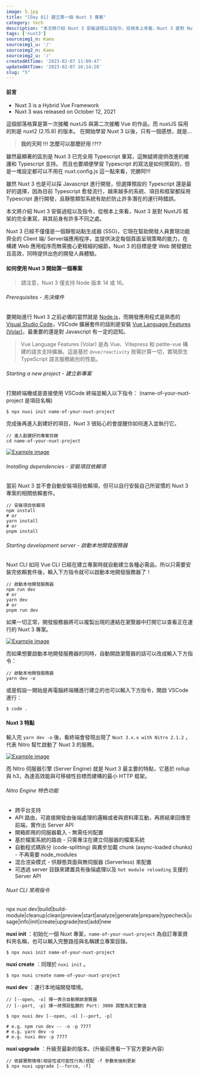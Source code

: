```yaml
---
image: 5.jpg
title: "[Day 01] 建立第一個 Nuxt 3 專案"
category: tech
description: "本文將介紹 Nuxt 3 安裝過程以及指令，從根本上來看，Nuxt 3 是對 NuxtJS 框架的完全重寫，與其前身有許多不同之處。Nuxt 3 已經不僅僅是一個靜態站點生成器 (SSG)，它現在幫助開發人員實現功能齊全的 Client 端/ Server端應用程序，並提供決定每個頁面呈現策略的能力，在構建 Web 應用程序而無需擔心更精細的細節，Nuxt 3 的目標是使 Web 開發健壯且高效，同時提供出色的開發人員體驗。"
tags: ['nuxt3']
sourceimg1_n: Kama
sourceimg1_u: '/'
sourceimg2_n: Kama
sourceimg2_u: '/'
createdAtTime: '2023-02-07 11:09:47'
updatedAtTime: '2023-02-07 16:14:28'
slug: "5"
---
```


#### 前言
- Nuxt 3 is a Hybrid Vue Framework
- Nuxt 3 was released on October 12, 2021

這個部落格算是第一次接觸 nuxtJS 與第二次接觸 Vue 的作品，而 nuxtJS 採用的則是 nuxt2 (2.15.8) 的版本。
在開始學習 Nuxt 3 以後，只有一個感想，就是...

> **我的天阿 !!! 怎麼可以那麼好用 !?!?**

雖然最顯著的區別是 Nuxt 3 已完全用 Typescript 重寫，這無疑將提供改進的維護和 Typescript 支持。
而且也要順便學習 Typescript 的寫法是如何撰寫的，但是一堆設定都可以不用在 nuxt.config.js 這一點來看，完勝阿!!!

雖然 Nuxt 3 也是可以採 Javascript 進行開發，但選擇預設的 Typescript 還是最好的選擇，因為目前 Typescript 愈發流行，越來越多的系統、項目和框架都採用 Typescript 進行開發，且靜態類型系統有助於防止許多潛在的運行時錯誤。

本文將介紹 Nuxt 3 安裝過程以及指令，從根本上來看，Nuxt 3 是對 NuxtJS 框架的完全重寫，與其前身有許多不同之處。

Nuxt 3 已經不僅僅是一個靜態站點生成器 (SSG)，它現在幫助開發人員實現功能齊全的 Client 端/ Server端應用程序，並提供決定每個頁面呈現策略的能力，在構建 Web 應用程序而無需擔心更精細的細節，Nuxt 3 的目標是使 Web 開發健壯且高效，同時提供出色的開發人員體驗。


#### 如何使用 Nuxt 3 開始第一個專案
> 請注意，Nuxt 3 僅支持 Node 版本 14 或 16。

###### Prerequisites - 先決條件

要開始進行 Nuxt 3 之前必備的當然就是 [Node.js](https://nodejs.org/en/ 'Node.js')，而開發應用程式是熟悉的 [Visual Studio Code](https://code.visualstudio.com/ 'Visual Studio Code')，VSCode 擴展套件的話則是安裝 [Vue Language Features (Volar)](https://marketplace.visualstudio.com/items?itemName=vue.volar 'Vue Language Features (Volar)')，最重要的還是對 Javascript 有一定的認知。

> Vue Language Features (Volar) 是為 Vue、Vitepress 和 petite-vue 構建的語言支持擴展。這是基於 `@vue/reactivity` 按需計算一切，實現原生 TypeScript 語言服務級別的性能。

###### Starting a new project - 建立新專案

打開終端機或是直接使用 VSCode 終端並輸入以下指令： (name-of-your-nuxt-project 是項目名稱)

```shell
$ npx nuxi init name-of-your-nuxt-project
```

完成後再進入創建好的項目，Nuxt 3 很貼心的會提醒你如何進入並執行它。

```shell
// 進入創建好的專案目錄
cd name-of-your-nuxt-project
```

<a href="/blog/5-1.jpg" target="_blank">

![Example image](/blog/5-1.jpg)

</a>

###### Installing dependencies - 安裝項目依賴項
當前 Nuxt 3 並不會自動安裝項目依賴項，但可以自行安裝自己所習慣的 Nuxt 3 專案的相關依賴套件。
```shell
// 安裝項目依賴項
npm install
# or
yarn install
# or
pnpm install
```
###### Starting development server - 啟動本地開發服務器
Nuxt CLI 如同 Vue CLI 已經在建立專案時就自動建立各種必需品，所以只需要安裝完依賴套件後，輸入下方指令就可以啟動本地開發服務器了！

```shell
// 啟動本地開發服務器
npm run dev
# or
yarn dev
# or
pnpm run dev
```

如果一切正常，開發服務器將可以複製出現的連結在瀏覽器中打開它以查看正在運行的 Nuxt 3 專案。

<a href="/blog/5.jpg" target="_blank">

![Example image](/blog/5.jpg)

</a>

而如果想要啟動本地開發服務器的同時，自動開啟瀏覽器的話可以改成輸入下方指令：

```shell
// 啟動本地開發服務器
yarn dev -o
```

或是假設一開始是再電腦終端機進行建立的也可以輸入下方指令，開啟 VSCode 進行：

```shell
$ code .
```

#### Nuxt 3 特點

輸入完 `yarn dev -o` 後，看終端會發現出現了 `Nuxt 3.x.x with Nitro 2.1.2` ，代表 Nitro 幫忙啟動了 Nuxt 3 的服務。
<a href="/blog/5-2.jpg" target="_blank">

![Example image](/blog/5-2.jpg)

</a>

而 Nitro 伺服器引擎 (Server Engine) 就是 Nuxt 3 最主要的特點，它基於 rollup 與 h3，為達高效能與可移植性目標而建構的最小 HTTP 框架。

###### Nitro Engine 特色功能
- 跨平台支持
- API 路由，可直接開發由後端處理的邏輯或者與資料庫互動，再將結果回傳至前端，實作出 Server API
- 開箱即用的伺服器載入 - 無需任何配置
- 基於檔案系統的路由 - 只需專注在建立伺服器的檔案系統
- 自動程式碼拆分 (code-splitting) 與異步加載 chunk (async-loaded chunks) - 不再需要 node_modules
- 混合渲染模式 - 供靜態頁面與無伺服器 (Serverless) 來配置
- 可透過 server 目錄來建置具有後端處理以及 `hot module reloading` 支援的 Server API

###### Nuxt CLI 常用指令
npx nuxi dev|build|build-module|cleanup|clean|preview|start|analyze|generate|prepare|typecheck|usage|info|init|create|upgrade|test|add|new

**nuxi init** ：初始化一個 Nuxt 專案，`name-of-your-nuxt-project` 為自訂專案資料夾名稱，也可以輸入完整路徑與名稱建立專案目錄。
```shell
$ npx nuxi init name-of-your-nuxt-project
```
**nuxi create** ：同理於 `nuxi init` 。
```shell
$ npx nuxi create name-of-your-nuxt-project
```
**nuxi dev** ：運行本地端開發環境。
```shell
// [--open, -o] 擇一表示自動開啟瀏覽器
// [--port, -p] 擇一將預設監聽的 Port: 3000 調整為其它數值

$ npx nuxi dev [--open, -o] [--port, -p]

# e.g. npm run dev -- -o -p 7777
# e.g. yarn dev -o
# e.g. nuxi dev -p 7777
```
**nuxi upgrade** ：升級至最新的版本。(升級前應看一下官方更新內容)
```shell
// 依據實際情境(相容性或可能性行為)搭配 -f 參數來強制更新
$ npx nuxi upgrade [--force, -f]
```
